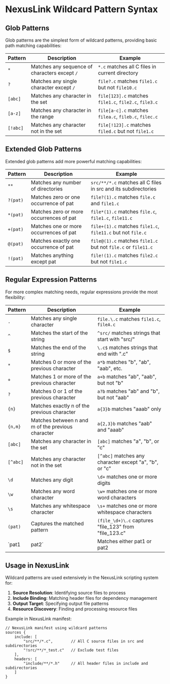 # NexusLink Wildcard Pattern Syntax

## Glob Patterns

Glob patterns are the simplest form of wildcard patterns, providing basic path matching capabilities:

| Pattern | Description | Example |
|---------|-------------|---------|
| `*` | Matches any sequence of characters except `/` | `*.c` matches all C files in current directory |
| `?` | Matches any single character except `/` | `file?.c` matches `file1.c` but not `file10.c` |
| `[abc]` | Matches any character in the set | `file[123].c` matches `file1.c`, `file2.c`, `file3.c` |
| `[a-z]` | Matches any character in the range | `file[a-c].c` matches `filea.c`, `fileb.c`, `filec.c` |
| `[!abc]` | Matches any character not in the set | `file[!123].c` matches `filed.c` but not `file1.c` |

## Extended Glob Patterns

Extended glob patterns add more powerful matching capabilities:

| Pattern | Description | Example |
|---------|-------------|---------|
| `**` | Matches any number of directories | `src/**/*.c` matches all C files in src and its subdirectories |
| `?(pat)` | Matches zero or one occurrence of pat | `file?(1).c` matches `file.c` and `file1.c` |
| `*(pat)` | Matches zero or more occurrences of pat | `file*(1).c` matches `file.c`, `file1.c`, `file11.c` |
| `+(pat)` | Matches one or more occurrences of pat | `file+(1).c` matches `file1.c`, `file11.c` but not `file.c` |
| `@(pat)` | Matches exactly one occurrence of pat | `file@(1).c` matches `file1.c` but not `file.c` or `file11.c` |
| `!(pat)` | Matches anything except pat | `file!(1).c` matches `file2.c` but not `file1.c` |

## Regular Expression Patterns

For more complex matching needs, regular expressions provide the most flexibility:

| Pattern | Description | Example |
|---------|-------------|---------|
| `.` | Matches any single character | `file.\.c` matches `file1.c`, `fileA.c` |
| `^` | Matches the start of the string | `^src/` matches strings that start with "src/" |
| `$` | Matches the end of the string | `\.c$` matches strings that end with ".c" |
| `*` | Matches 0 or more of the previous character | `a*b` matches "b", "ab", "aab", etc. |
| `+` | Matches 1 or more of the previous character | `a+b` matches "ab", "aab", but not "b" |
| `?` | Matches 0 or 1 of the previous character | `a?b` matches "ab" and "b", but not "aab" |
| `{n}` | Matches exactly n of the previous character | `a{3}b` matches "aaab" only |
| `{n,m}` | Matches between n and m of the previous character | `a{2,3}b` matches "aab" and "aaab" |
| `[abc]` | Matches any character in the set | `[abc]` matches "a", "b", or "c" |
| `[^abc]` | Matches any character not in the set | `[^abc]` matches any character except "a", "b", or "c" |
| `\d` | Matches any digit | `\d+` matches one or more digits |
| `\w` | Matches any word character | `\w+` matches one or more word characters |
| `\s` | Matches any whitespace character | `\s+` matches one or more whitespace characters |
| `(pat)` | Captures the matched pattern | `(file_\d+)\.c` captures "file_123" from "file_123.c" |
| `pat1|pat2` | Matches either pat1 or pat2 | `a|b` matches "a" or "b" |

## Usage in NexusLink

Wildcard patterns are used extensively in the NexusLink scripting system for:

1. **Source Resolution**: Identifying source files to process
2. **Include Binding**: Matching header files for dependency management
3. **Output Target**: Specifying output file patterns
4. **Resource Discovery**: Finding and processing resource files

Example in NexusLink manifest:

```
// NexusLink manifest using wildcard patterns
sources {
    include: [
        "src/**/*.c",        // All C source files in src and subdirectories
        "!src/**/*_test.c"   // Exclude test files
    ],
    headers: [
        "include/**/*.h"     // All header files in include and subdirectories
    ]
}
```
